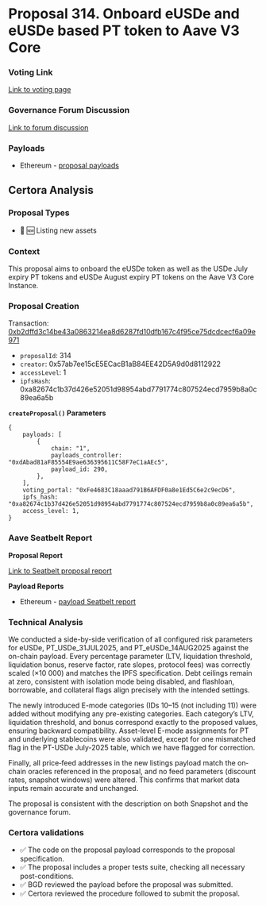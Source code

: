 # Proposal 314. Onboard eUSDe and eUSDe based PT token to Aave V3 Core

### Voting Link
[Link to voting page](https://vote.onaave.com/proposal/?proposalId=314)

### Governance Forum Discussion
[Link to forum discussion](https://governance.aave.com/t/arfc-onboard-usde-july-expiry-pt-tokens-on-aave-v3-core-instance/22041)

### Payloads

* Ethereum - [proposal payloads](https://etherscan.io/address/0xa84a25756B59C4bB19CC20cCBD0747816e37C5B0)



## Certora Analysis

### Proposal Types

* :gem: :new: Listing new assets


### Context
This proposal aims to onboard the eUSDe token as well as the USDe July expiry PT tokens and eUSDe August expiry PT tokens on the Aave V3 Core Instance.

### Proposal Creation
Transaction: [0xb2dffd3c14be43a0863214ea8d6287fd10dfb167c4f95ce75dcdcecf6a09e971](https://etherscan.io/tx/0xb2dffd3c14be43a0863214ea8d6287fd10dfb167c4f95ce75dcdcecf6a09e971)
- `proposalId`: 314
- `creator`: 0x57ab7ee15cE5ECacB1aB84EE42D5A9d0d8112922
- `accessLevel`: 1
- `ipfsHash`: 0xa82674c1b37d426e52051d98954abd7791774c807524ecd7959b8a0c89ea6a5b

**`createProposal()` Parameters**
```
{
    payloads: [
        {
            chain: "1",
            payloads_controller: "0xdAbad81aF85554E9ae636395611C58F7eC1aAEc5",
            payload_id: 290,
        },
    ],
    voting_portal: "0xFe4683C18aaad791B6AFDF0a8e1Ed5C6e2c9ecD6",
    ipfs_hash: "0xa82674c1b37d426e52051d98954abd7791774c807524ecd7959b8a0c89ea6a5b",
    access_level: 1,
}
```

### Aave Seatbelt Report
**Proposal Report**

[Link to Seatbelt proposal report](https://github.com/bgd-labs/seatbelt-gov-v3/blob/main/reports/proposals/314.md)

**Payload Reports**

* Ethereum - [payload Seatbelt report](https://github.com/bgd-labs/seatbelt-gov-v3/blob/main/reports/payloads/1/0xdAbad81aF85554E9ae636395611C58F7eC1aAEc5/290.md)


### Technical Analysis
We conducted a side-by-side verification of all configured risk parameters for eUSDe, PT_USDe_31JUL2025, and PT_eUSDe_14AUG2025 against the on-chain payload. Every percentage parameter (LTV, liquidation threshold, liquidation bonus, reserve factor, rate slopes, protocol fees) was correctly scaled (×10 000) and matches the IPFS specification. Debt ceilings remain at zero, consistent with isolation mode being disabled, and flashloan, borrowable, and collateral flags align precisely with the intended settings.

The newly introduced E-mode categories (IDs 10–15 (not including 11)) were added without modifying any pre-existing categories. Each category’s LTV, liquidation threshold, and bonus correspond exactly to the proposed values, ensuring backward compatibility. Asset-level E-mode assignments for PT and underlying stablecoins were also validated, except for one mismatched flag in the PT-USDe July-2025 table, which we have flagged for correction.

Finally, all price‐feed addresses in the new listings payload match the on‐chain oracles referenced in the proposal, and no feed parameters (discount rates, snapshot windows) were altered. This confirms that market data inputs remain accurate and unchanged.

The proposal is consistent with the description on both Snapshot and the governance forum.

### Certora validations
* :white_check_mark: The code on the proposal payload corresponds to the proposal specification.
* :white_check_mark: The proposal includes a proper tests suite, checking all necessary post-conditions.
* :white_check_mark: BGD reviewed the payload before the proposal was submitted.
* :white_check_mark: Certora reviewed the procedure followed to submit the proposal.